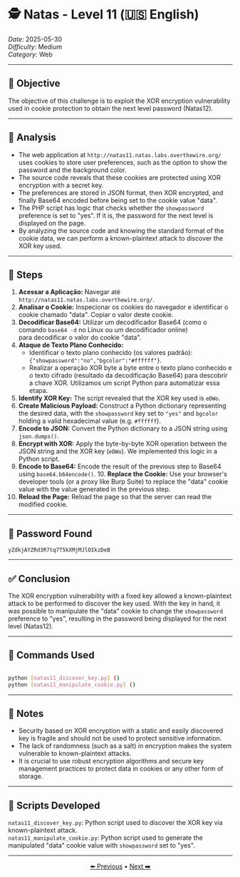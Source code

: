 # 🕵️ Natas - Level 11 (🇺🇸 English)  
*Date:* 2025-05-30  
*Difficulty:* Medium   
*Category:* Web   

---

## 🎯 Objective

The objective of this challenge is to exploit the XOR encryption vulnerability used in cookie protection to obtain the next level password (Natas12).  

---

## 🔎 Analysis

- The web application at `http://natas11.natas.labs.overthewire.org/` uses cookies to store user preferences, such as the option to show the password and the background color.  
- The source code reveals that these cookies are protected using XOR encryption with a secret key.  
- The preferences are stored in JSON format, then XOR encrypted, and finally Base64 encoded before being set to the cookie value "data".  
- The PHP script has logic that checks whether the `showpassword` preference is set to "yes". If it is, the password for the next level is displayed on the page.  
- By analyzing the source code and knowing the standard format of the cookie data, we can perform a known-plaintext attack to discover the XOR key used.  

---

## 🧱 Steps
1.  **Acessar a Aplicação:** Navegar até `http://natas11.natas.labs.overthewire.org/`.  
2.  **Analisar o Cookie:** Inspecionar os cookies do navegador e identificar o cookie chamado "data". Copiar o valor deste cookie.  
3.  **Decodificar Base64:** Utilizar um decodificador Base64 (como o comando `base64 -d` no Linux ou um decodificador online)  
para decodificar o valor do cookie "data".  
4.  **Ataque de Texto Plano Conhecido:**   
    - Identificar o texto plano conhecido (os valores padrão): `{"showpassword":"no","bgcolor":"#ffffff"}`.  
    - Realizar a operação XOR byte a byte entre o texto plano conhecido e o texto cifrado (resultado da decodificação Base64) para descobrir a chave XOR. Utilizamos um script Python para automatizar essa etapa.  
5. **Identify XOR Key:** The script revealed that the XOR key used is `eDWo`.  
6. **Create Malicious Payload:** Construct a Python dictionary representing the desired data, with the `showpassword` key set to `"yes"` and `bgcolor` holding a valid hexadecimal value (e.g. `#ffffff`).  
7. **Encode to JSON:** Convert the Python dictionary to a JSON string using `json.dumps()`.  
8. **Encrypt with XOR:** Apply the byte-by-byte XOR operation between the JSON string and the XOR key (`eDWo`). We implemented this logic in a Python script.  
9. **Encode to Base64:** Encode the result of the previous step to Base64 using `base64.b64encode()`. 10. **Replace the Cookie:** Use your browser's developer tools (or a proxy like Burp Suite) to replace the "data" cookie value with the value generated in the previous step.  
11. **Reload the Page:** Reload the page so that the server can read the modified cookie.  

---

## 🔑 Password Found

```
yZdkjAYZRd3R7tq7T5kXMjMJlOIkzDeB
```

---

## ✅ Conclusion

The XOR encryption vulnerability with a fixed key allowed a known-plaintext attack to be performed to discover the key used.  With the key in hand, it was possible to manipulate the "data" cookie to change the `showpassword` preference to "yes", resulting in the password being displayed for the next level (Natas12).  

---

## 🧪 Commands Used

```bash

python [natas11_discover_key.py] ()  
python [natas11_manipulate_cookie.py] ()  
```

---

## 🧠 Notes

- Security based on XOR encryption with a static and easily discovered key is fragile and should not be used to protect sensitive information.  
- The lack of randomness (such as a salt) in encryption makes the system vulnerable to known-plaintext attacks.  
- It is crucial to use robust encryption algorithms and secure key management practices to protect data in cookies or any other form of storage.  

---

## 📎 Scripts Developed

`natas11_discover_key.py`: Python script used to discover the XOR key via known-plaintext attack.  
`natas11_manipulate_cookie.py`: Python script used to generate the manipulated "data" cookie value with `showpassword` set to "yes".  

---

<p align="center"> <a href="../Natas10/Readme.md">⬅️ Previous</a> • <a href="../Natas12/Readme.md">Next ➡️</a> </p>
